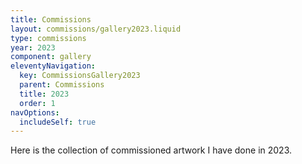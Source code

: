 ```yaml
---
title: Commissions
layout: commissions/gallery2023.liquid
type: commissions
year: 2023
component: gallery
eleventyNavigation:
  key: CommissionsGallery2023
  parent: Commissions
  title: 2023
  order: 1
navOptions:
  includeSelf: true
---
```


Here is the collection of commissioned artwork I have done in 2023.

